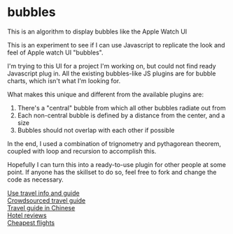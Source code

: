 # bubbles
This is an algorithm to display bubbles like the Apple Watch UI

This is an experiment to see if I can use Javascript to replicate the look and feel of Apple watch UI "bubbles".

I'm trying to this UI for a project I'm working on, but could not find ready Javascript plug in. All the existing bubbles-like JS plugins are for bubble charts, which isn't what I'm looking for.

What makes this unique and different from the available plugins are:

1) There's a "central" bubble from which all other bubbles radiate out from
2) Each non-central bubble is defined by a distance from the center, and a size
3) Bubbles should not overlap with each other if possible

In the end, I used a combination of trignometry and pythagorean theorem, coupled with loop and recursion to accomplish this. 

Hopefully I can turn this into a ready-to-use plugin for other people at some point. If anyone has the skillset to do so, feel free to fork and change the code as necessary.


[Use travel info and guide](https://www.thetravelbrief.com)  
[Crowdsourced travel guide](https://wikitravel.org)  
[Travel guide in Chinese](https://www.mafengwo.cn)  
[Hotel reviews](https://www.tripadvisor.com)  
[Cheapest flights](https://www.skyscanner.com)

